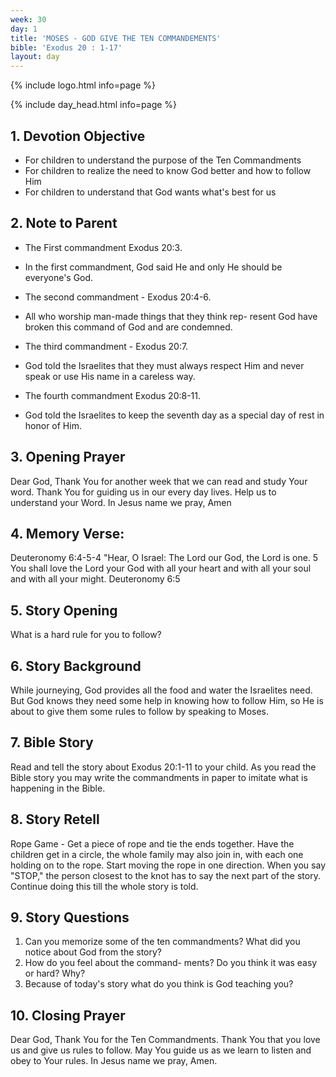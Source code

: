 ```yaml
---
week: 30
day: 1
title: 'MOSES - GOD GIVE THE TEN COMMANDEMENTS'
bible: 'Exodus 20 : 1-17'
layout: day
---
```



{% include logo.html info=page %}

{% include day_head.html info=page %}

## 1. Devotion Objective
- For children to understand the purpose of the Ten Commandments
- For children to realize the need to know God better and how to follow Him
- For children to understand that God wants what's best for us

## 2. Note to Parent
* The First commandment Exodus 20:3.
- In the first commandment, God said He and only He should be everyone's God.
* The second commandment - Exodus 20:4-6.
- All who worship man-made things that they think rep- resent God have broken this command of God and are condemned.
* The third commandment - Exodus 20:7.
- God told the Israelites that they must always respect Him and never speak or use His name in a careless way.
* The fourth commandment Exodus 20:8-11.
- God told the Israelites to keep the seventh day as a special day of rest in honor of Him.

## 3. Opening Prayer
Dear God, Thank You for another week that we can read and study Your word. Thank You for guiding us in our every day lives. Help us to understand your Word. In Jesus name we pray, Amen

## 4. Memory Verse:
Deuteronomy 6:4-5-4 "Hear, O Israel: The Lord our God, the Lord is one. 5 You shall love the Lord your God with all your heart and with all your soul and with all your might. Deuteronomy 6:5

## 5. Story Opening
What is a hard rule for you to follow?


## 6. Story Background
While journeying, God provides all the food and water the Israelites need. But God knows they need some help in knowing how to follow Him, so He is about to give them some rules to follow by speaking to Moses.


## 7. Bible Story
 Read and tell the story about Exodus 20:1-11 to your child. As you read the Bible story you may write the commandments in paper to imitate what is happening in the Bible.

## 8. Story Retell
Rope Game - Get a piece of rope and tie the ends together. Have the children get in a circle, the whole family may also join in, with each one holding on to the rope. Start moving the rope in one direction. When you say "STOP," the person closest to the knot has to say the next part of the story. Continue doing this till the whole story is told.

## 9. Story Questions
1. Can you memorize some of the ten commandments? What did you notice about God from the story?
2. How do you feel about the command- ments? Do you think it was easy or hard? Why?
3. Because of today's story what do you think is God teaching you?

## 10. Closing Prayer
Dear God, Thank You for the Ten Commandments. Thank You that you love us and give us rules to follow. May You guide us as we learn to listen and obey to Your rules. In Jesus name we pray, Amen.

